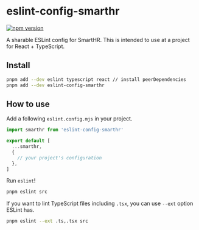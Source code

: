 # eslint-config-smarthr

[![npm version](https://badge.fury.io/js/eslint-config-smarthr.svg)](https://badge.fury.io/js/eslint-config-smarthr)


A sharable ESLint config for SmartHR.
This is intended to use at a project for React + TypeScript.

## Install

```sh
pnpm add --dev eslint typescript react // install peerDependencies
pnpm add --dev eslint-config-smarthr
```

## How to use

Add a following `eslint.config.mjs` in your project.

```js
import smarthr from 'eslint-config-smarthr'

export default [
  ...smarthr,
  {
    // your project's configuration
  },
]
```

Run `eslint`!

```sh
pnpm eslint src
```

If you want to lint TypeScript files including `.tsx`, you can use `--ext` option ESLint has.

```sh
pnpm eslint --ext .ts,.tsx src
```
